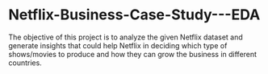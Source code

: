 # Netflix-Business-Case-Study---EDA
The objective of this project is to analyze the given Netflix dataset and generate insights that could help Netflix in deciding which type of shows/movies to produce and how they can grow the business in different countries.
